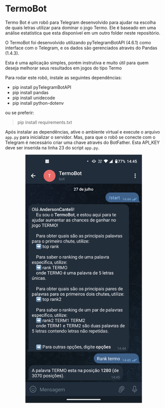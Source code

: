 # TermoBot

Termo Bot é um robô para Telegram desenvolvido para ajudar na escolha de quais letras utilizar para dominar o jogo Termo. Ele é baseado em uma análise estatística que esta disponível em um outro folder neste repositório.

O TermoBot foi desenvolvido utilizando pyTelegramBotAPI (4.6.1) como interface com o Telegram, e os dados são gerenciados através do Pandas (1.4.3).

Esta é uma aplicação simples, porém instrutiva e muito útil para quem deseja melhorar seus resultados em jogos do tipo Termo

Para rodar este robô, instale as seguintes dependências:

- pip install pyTelegramBotAPI
- pip install pandas
- pip install unidecode
- pip install python-dotenv


ou se preferir:

> pip install requirements.txt


Após instalar as dependências, ative o ambiente virtual e execute o arquivo `app.py` para inicializar o servidor. Mas, para que o robô se conecte com o Telegram é necessário criar uma chave através do BotFather. Esta API_KEY deve ser inserida na linha 23 do script `app.py`.


<p align="center">
<img src="https://raw.githubusercontent.com/andersonmdcanteli/termo/main/images/termo_bot_print.png" alt="screenshot do TermoBot ao ser inicializado e com a solicitação do ranking da palavra termo" height="800px">
</p>
